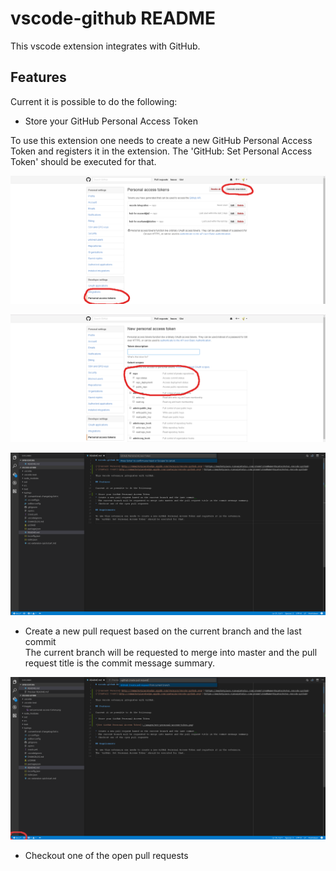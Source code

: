 # vscode-github README

This vscode extension integrates with GitHub.

## Features

Current it is possible to do the following:

* Store your GitHub Personal Access Token

To use this extension one needs to create a new GitHub Personal Access Token and registers it in the extension.
The 'GitHub: Set Personal Access Token' should be executed for that.

![GitHub Personal Access Token](./images/github-personal-access-token.png)

![GitHub Personal Access Token](./images/github-personal-access-token2.png)

![Set GitHub Personal Access Token](./images/set-personal-access-token.png)

* Create a new pull request based on the current branch and the last commit  
  The current branch will be requested to merge into master and the pull request title is the commit message summary.

![Create pull request](./images/create-pull-request.png)

* Checkout one of the open pull requests
